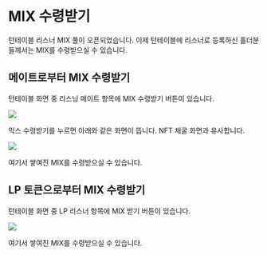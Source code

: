 # MIX 수령받기

턴테이블 리스너 MIX 풀이 오픈되었습니다. 이제 턴테이블에 리스너로 등록하신 홀더분들께서는 MIX를 수령받으실 수 있습니다.

## 메이트로부터 MIX 수령받기 <a href="#6810" id="6810"></a>

턴테이블 화면 중 리스닝 메이트 항목에 MIX 수령받기 버튼이 있습니다.

![](https://miro.medium.com/max/700/1\*2NdRNlzKGT2zlpWrVfHYlw.png)

믹스 수령받기를 누르면 아래와 같은 화면이 뜹니다. NFT 채굴 화면과 유사합니다.

![](https://miro.medium.com/max/700/1\*WousnULyZ6wSLzx3JPixWg.png)

여기서 쌓여진 MIX를 수령받으실 수 있습니다.

## LP 토큰으로부터 MIX 수령받기 <a href="#8461" id="8461"></a>

턴테이블 화면 중 LP 리스너 항목에 MIX 받기 버튼이 있습니다.

![](https://miro.medium.com/max/700/1\*dJIglEXPbMTi3ZE7hJxvow.png)

여기서 쌓여진 MIX를 수령받으실 수 있습니다.
